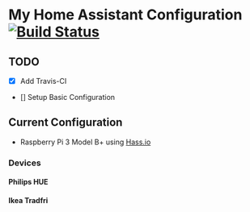 # My Home Assistant Configuration [![Build Status](https://travis-ci.org/avassem85/HomeAssistantConfiguration.svg?branch=master)](https://travis-ci.org/avassem85/HomeAssistantConfiguration)

## TODO
- [x] Add Travis-CI
- [] Setup Basic Configuration

## Current Configuration
* Raspberry Pi 3 Model B+ using [Hass.io](https://home-assistant.io/hassio/)

### Devices

#### Philips HUE

#### Ikea Tradfri